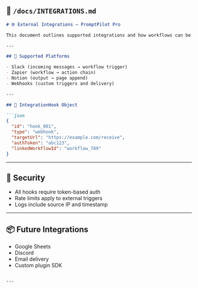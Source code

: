 ## 📄 `/docs/INTEGRATIONS.md`

```markdown
# 🌐 External Integrations — PromptPilot Pro

This document outlines supported integrations and how workflows can be triggered or extended externally.

---

## 🔗 Supported Platforms

- Slack (incoming messages → workflow trigger)
- Zapier (workflow → action chain)
- Notion (output → page append)
- Webhooks (custom triggers and delivery)

---

## 🧾 IntegrationHook Object

```json
{
  "id": "hook_001",
  "type": "webhook",
  "targetUrl": "https://example.com/receive",
  "authToken": "abc123",
  "linkedWorkflowId": "workflow_789"
}
```

---

## 🔐 Security

- All hooks require token-based auth
- Rate limits apply to external triggers
- Logs include source IP and timestamp

---

## 📦 Future Integrations

- Google Sheets
- Discord
- Email delivery
- Custom plugin SDK
```

---